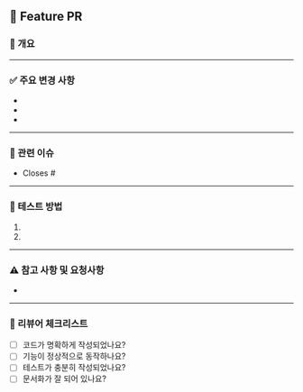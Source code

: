 ## 🚀 Feature PR

### 📌 개요
<!-- 이 PR이 추가하는 기능에 대해 간단히 설명해주세요. -->

---

### ✅ 주요 변경 사항
- <!-- 주요 변경점 1 -->
- <!-- 주요 변경점 2 -->
- <!-- ... -->

---

### 🧩 관련 이슈
<!-- 관련된 이슈 번호가 있다면 적어주세요. -->
- Closes #

---

### 📝 테스트 방법
<!-- 기능 테스트 방법, 테스트 코드가 있다면 설명해주세요. -->
1. 
2. 

---

### ⚠️ 참고 사항 및 요청사항
<!-- 리뷰어가 참고해야 할 사항이나 요청사항이 있다면 적어주세요. -->
- 

---

### 👤 리뷰어 체크리스트
- [ ] 코드가 명확하게 작성되었나요?
- [ ] 기능이 정상적으로 동작하나요?
- [ ] 테스트가 충분히 작성되었나요?
- [ ] 문서화가 잘 되어 있나요? 